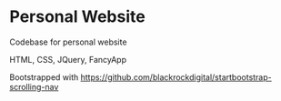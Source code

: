 # Personal Website

Codebase for personal website

HTML, CSS, JQuery, FancyApp

Bootstrapped with https://github.com/blackrockdigital/startbootstrap-scrolling-nav
